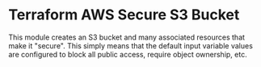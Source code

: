 # Terraform AWS Secure S3 Bucket

This module creates an S3 bucket and many associated resources that make it "secure". This simply means that the default input variable values are configured to block all public access, require object ownership, etc.
